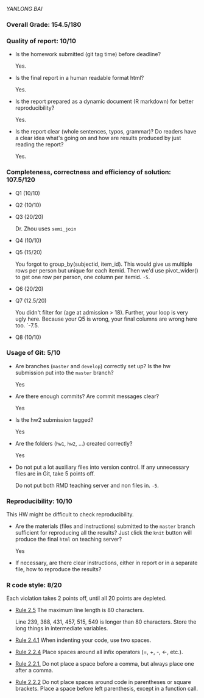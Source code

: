 *YANLONG BAI*

### Overall Grade: 154.5/180

### Quality of report: 10/10

-   Is the homework submitted (git tag time) before deadline? 

    Yes.
  
-   Is the final report in a human readable format html? 

    Yes.
  
-   Is the report prepared as a dynamic document (R markdown) for better reproducibility?

    Yes.
  
-   Is the report clear (whole sentences, typos, grammar)? Do readers have a clear idea what's going on and how are results produced by just reading the report? 

    Yes.
  
### Completeness, correctness and efficiency of solution: 107.5/120

- Q1 (10/10)

- Q2 (10/10)

- Q3 (20/20)

    Dr. Zhou uses `semi_join` 

- Q4 (10/10)

- Q5 (15/20)

    You forgot to group_by(subjectid, item_id). This would give us multiple rows per person but unique for each itemid. Then we'd use pivot_wider() to get one row per person, one column per itemid. `-5`.

- Q6 (20/20)

- Q7 (12.5/20)

    You didn't filter for (age at admission > 18). Further, your loop is very ugly here. Because your Q5 is wrong, your final columns are wrong here too. `-7.5.

- Q8 (10/10)

	    
### Usage of Git: 5/10

-   Are branches (`master` and `develop`) correctly set up? Is the hw submission put into the `master` branch?

    Yes
  
-   Are there enough commits? Are commit messages clear? 
  
    Yes
          
-   Is the hw2 submission tagged? 

    Yes
  
-   Are the folders (`hw1`, `hw2`, ...) created correctly? 
  
    Yes
  
-   Do not put a lot auxiliary files into version control. If any unnecessary files are in Git, take 5 points off.

    Do not put both RMD teaching server and non files in. `-5`.

### Reproducibility: 10/10

This HW might be difficult to check reproducibility. 

-   Are the materials (files and instructions) submitted to the `master` branch sufficient for reproducing all the results? Just click the `knit` button will produce the final `html` on teaching server? 

    Yes
  
-   If necessary, are there clear instructions, either in report or in a separate file, how to reproduce the results?

### R code style: 8/20

Each violation takes 2 points off, until all 20 points are depleted.

-   [Rule 2.5](https://style.tidyverse.org/syntax.html#long-lines) The maximum line length is 80 characters.  

    Line 239, 388, 431, 457, 515, 549 is longer than 80 characters. Store the long things in intermediate variables. 

-   [Rule 2.4.1](https://style.tidyverse.org/syntax.html#indenting) When indenting your code, use two spaces.  

-   [Rule 2.2.4](https://style.tidyverse.org/syntax.html#infix-operators) Place spaces around all infix operators (=, +, -, &lt;-, etc.).  

-   [Rule 2.2.1.](https://style.tidyverse.org/syntax.html#commas) Do not place a space before a comma, but always place one after a comma.  

-   [Rule 2.2.2](https://style.tidyverse.org/syntax.html#parentheses) Do not place spaces around code in parentheses or square brackets. Place a space before left parenthesis, except in a function call.
